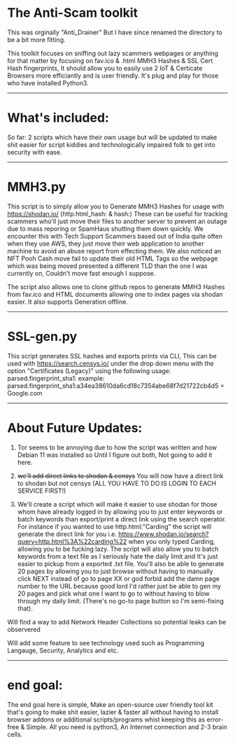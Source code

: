 # The Anti-Scam toolkit

This was orginally "Anti_Drainer" But I have since renamed the directory to be a bit more fitting.

This toolkit focuses on sniffing out lazy scammers webpages or anything for that matter by focusing on fav.ico & .html MMH3 Hashes & SSL Cert Hash fingerprints, It should allow you to easily use 2 IoT & Certicate Browsers more efficiantly and is user friendly. It's plug and play for those who have installed Python3. 

----------------------------------------------------------------------------------------------------------------------------------------------------------------------------------------------------------------------------------------------------------------

# What's included:

So far: 2 scripts which have their own usage but will be updated to make shit easier for script kiddies and technologically impaired folk to get into security with ease.

----------------------------------------------------------------------------------------------------------------------------------------------------------------------------------------------------------------------------------------------------------------

# MMH3.py

This script is to simply allow you to Generate MMH3 Hashes for usage with https://shodan.io/ (http.html_hash: & hash:) These can be useful for tracking scammers who'll just move their files to another server to prevent an outage due to mass reporing or SpamHaus shutting them down quickly. We encounter this with Tech Support Scammers based out of India quite often when they use AWS, they just move their web application to another machine to avoid an abuse report from effecting them. We also noticed an NFT Pooh Cash move fail to update their old <title></title> HTML Tags so the webpage which was being moved presented a different TLD than the one I was currently on, Couldn't move fast enough I suppose.


The script also allows one to clone github repos to generate MMH3 Hashes from fav.ico and HTML documents allowing one to index pages via shodan easier. It also supports Generation offline.

----------------------------------------------------------------------------------------------------------------------------------------------------------------------------------------------------------------------------------------------------------------

# SSL-gen.py

This script generates SSL hashes and exports prints via CLI, This can be used with https://search.censys.io/ under the drop  down menu with the option "Certificates (Legacy)" using the following usage: parsed.fingerprint_sha1:
example: parsed.fingerprint_sha1:a34ea38610da6cd18c7354abe68f7d21722cb4d5 = Google.com

--------------------------------------------------------------------------------------------------------------------------------------------------------------------------------------------------------------------------------------------------------------

# About Future Updates:

1. Tor seems to be annoying due to how the script was written and how Debian 11 was installed so Until I figure out both, Not going to add it here. 

2. ~~we'll add direct links to shodan & censys~~ You will now have a direct link to shodan but not censys (ALL YOU HAVE TO DO IS LOGIN TO EACH SERVICE FIRST!)

3. We'll create a script which will make it easier to use shodan for those whom have already logged in by allowing you to just enter keywords or batch keywords than export/print a direct link using the search operator. For instance if you wanted to use http.html:"Carding" the script will generate the direct link for you i.e. https://www.shodan.io/search?query=http.html%3A%22carding%22 when you only typed Carding, allowing you to be fucking lazy. The script will also allow you to batch keywords from a text file as I seriously hate the daily limit and It's just easier to pickup from a exported .txt file. You'll also be able to generate 20 pages by allowing you to just browse without having to manually click NEXT instead of go to page XX or god forbid add the damn page number to the URL because good lord I'd rather just be able to gen my 20 pages and pick what one I want to go to without having to blow through my daily limit. (There's no go-to page button so I'm semi-fixing that).

Will find a way to add Network Header Collections so potential leaks can be observered

Will add some feature to see technology used such as Programming Langauge, Security, Analytics and etc.


--------------------------------------------------------------------------------------------------------------------------------------------------------------------------------------------------------------------------------------------------------------

# end goal:

The end goal here is simple, Make an open-source user friendly tool kit that's going to make shit easier, lazier & faster all without having to install browser addons or additional scripts/programs whist keeping this as error-free & Simple. All you need is python3, An Internet connection and 2-3 brain cells. 
